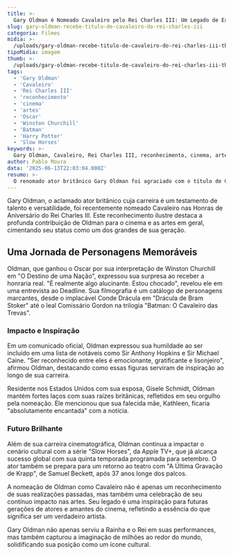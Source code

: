 ```yaml
---
title: >-
  Gary Oldman é Nomeado Cavaleiro pelo Rei Charles III: Um Legado de Excelência no Cinema
slug: gary-oldman-recebe-titulo-de-cavaleiro-do-rei-charles-iii
categoria: Filmes
midia: >-
  /uploads/gary-oldman-recebe-titulo-de-cavaleiro-do-rei-charles-iii-thumb.jpg
tipoMidia: imagem
thumb: >-
  /uploads/gary-oldman-recebe-titulo-de-cavaleiro-do-rei-charles-iii-thumb.jpg
tags:
  - 'Gary Oldman'
  - 'Cavaleiro'
  - 'Rei Charles III'
  - 'reconhecimento'
  - 'cinema'
  - 'artes'
  - 'Oscar'
  - 'Winston Churchill'
  - 'Batman'
  - 'Harry Potter'
  - 'Slow Horses'
keywords: >-
  Gary Oldman, Cavaleiro, Rei Charles III, reconhecimento, cinema, artes, Oscar, Winston Churchill, Batman, Harry Potter, Slow Horses
author: Pablo Moura
data: '2025-06-13T22:03:04.000Z'
resumo: >-
  O renomado ator britânico Gary Oldman foi agraciado com o título de Cavaleiro pelo Rei Charles III, reconhecendo sua contribuição monumental às artes. Oldman, conhecido por sua versatilidade em papéis icônicos, compartilhou sua surpresa e gratidão com o reconhecimento.
---
```


Gary Oldman, o aclamado ator britânico cuja carreira é um testamento de talento e versatilidade, foi recentemente nomeado Cavaleiro nas Honras de Aniversário do Rei Charles III. Este reconhecimento ilustre destaca a profunda contribuição de Oldman para o cinema e as artes em geral, cimentando seu status como um dos grandes de sua geração.

## Uma Jornada de Personagens Memoráveis

Oldman, que ganhou o Oscar por sua interpretação de Winston Churchill em "O Destino de uma Nação", expressou sua surpresa ao receber a honraria real. "É realmente algo alucinante. Estou chocado", revelou ele em uma entrevista ao Deadline. Sua filmografia é um catálogo de personagens marcantes, desde o implacável Conde Drácula em "Drácula de Bram Stoker" até o leal Comissário Gordon na trilogia "Batman: O Cavaleiro das Trevas".

### Impacto e Inspiração

Em um comunicado oficial, Oldman expressou sua humildade ao ser incluído em uma lista de notáveis como Sir Anthony Hopkins e Sir Michael Caine. "Ser reconhecido entre eles é emocionante, gratificante e lisonjeiro", afirmou Oldman, destacando como essas figuras serviram de inspiração ao longo de sua carreira.

Residente nos Estados Unidos com sua esposa, Gisele Schmidt, Oldman mantém fortes laços com suas raízes britânicas, refletidos em seu orgulho pela nomeação. Ele mencionou que sua falecida mãe, Kathleen, ficaria "absolutamente encantada" com a notícia.

### Futuro Brilhante

Além de sua carreira cinematográfica, Oldman continua a impactar o cenário cultural com a série "Slow Horses", da Apple TV+, que já alcança sucesso global com sua quinta temporada programada para setembro. O ator também se prepara para um retorno ao teatro com "A Última Gravação de Krapp", de Samuel Beckett, após 37 anos longe dos palcos.

A nomeação de Oldman como Cavaleiro não é apenas um reconhecimento de suas realizações passadas, mas também uma celebração de seu contínuo impacto nas artes. Seu legado é uma inspiração para futuras gerações de atores e amantes do cinema, refletindo a essência do que significa ser um verdadeiro artista.

Gary Oldman não apenas serviu a Rainha e o Rei em suas performances, mas também capturou a imaginação de milhões ao redor do mundo, solidificando sua posição como um ícone cultural.

